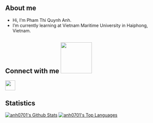 

<!-- - 👋 Hi, I’m @anh0701
- 👀 I’m interested in ...
- 🌱 I’m currently learning ...
- 💞️ I’m looking to collaborate on ...
- 📫 How to reach me ... -->

<!---
anh0701/anh0701 is a ✨ special ✨ repository because its `README.md` (this file) appears on your GitHub profile.
You can click the Preview link to take a look at your changes.
--->
<h2>About me</h2>


- Hi, I’m Pham Thi Quynh Anh. 
- I’m currently learning at Vietnam Maritime University in Haiphong, Vietnam.


<h2> Connect with me <img src='https://raw.githubusercontent.com/ShahriarShafin/ShahriarShafin/main/Assets/handshake.gif' width="100px"> </h2>
<!--<a href = 'https://www.linkedin.com/in/aditya-deshmukh-561a371a8'> <img width = '32px' align= 'center' src="https://raw.githubusercontent.com/rahulbanerjee26/githubAboutMeGenerator/main/icons/linked-in-alt.svg"/></a> 
<a href = 'https://www.twitter.com/NoobCoder07'> <img width = '32px' align= 'center' src="https://raw.githubusercontent.com/rahulbanerjee26/githubAboutMeGenerator/main/icons/twitter.svg"/></a> 
<a href = 'https://medium.com/@adityadeshmukh7350'> <img width = '32px' align= 'center' src="https://raw.githubusercontent.com/rahulbanerjee26/githubAboutMeGenerator/main/icons/medium.svg"/></a> 
<a href = 'http://aditya664.me/'> <img width = '32px' align= 'center' src="https://raw.githubusercontent.com/rahulbanerjee26/githubAboutMeGenerator/main/icons/portfolio.png"/></a> -->
<a href = 'https://github.com/anh0701'> <img width = '32px' align= 'center' src="https://raw.githubusercontent.com/rahulbanerjee26/githubAboutMeGenerator/main/icons/github.svg"/></a>
  
<br>

<h2>Statistics</h2>

<!-- |     [![Anurag's GitHub stats-Light](https://github-readme-stats.vercel.app/api?username=anh0701&show_icons=true&theme=default#gh-light-mode-only)](https://github.com/anuraghazra/github-readme-stats#gh-light-mode-only)                    |    [![Top Langs](https://github-readme-stats.vercel.app/api/top-langs/?username=anh0701&layout=compact&langs_count=6)](https://github.com/anuraghazra/github-readme-stats)               | 
| --------------------- |:--------------:|  -->
       
  <a href="https://github.com/anh0701/github-readme-stats"><img alt="anh0701's Github Stats" src="https://github-readme-stats.vercel.app/api?username=anh0701&show_icons=true&count_private=true&theme=react&hide_border=true&bg_color=0D1117" /></a>
  <a align="right" href="https://github.com/anh0701/github-readme-stats"><img alt="anh0701's Top Languages" src="https://github-readme-stats.vercel.app/api/top-langs/?username=anh0701&langs_count=8&count_private=true&layout=compact&theme=react&hide_border=true&bg_color=0D1117" /></a>
  <br/>

